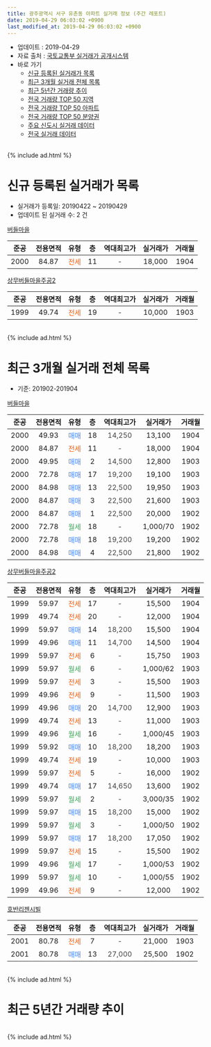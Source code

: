 ```yaml
---
title: 광주광역시 서구 유촌동 아파트 실거래 정보 (주간 레포트)
date: 2019-04-29 06:03:02 +0900
last_modified_at: 2019-04-29 06:03:02 +0900
---
```


* 업데이트 : 2019-04-29
* 자료 출처 : [국토교통부 실거래가 공개시스템](http://rt.molit.go.kr)
* 바로 가기
    * [신규 등록된 실거래가 목록](#신규-등록된-실거래가-목록)
    * [최근 3개월 실거래 전체 목록](#최근-3개월-실거래-전체-목록)
    * [최근 5년간 거래량 추이](#최근-5년간-거래량-추이)
    * [전국 거래량 TOP 50 지역](https://inasie.github.io/apt-trade-info/최근-3개월-전국에서-가장-거래가-많이-발생한-지역)
    * [전국 거래량 TOP 50 아파트](https://inasie.github.io/apt-trade-info/최근-3개월-전국에서-가장-거래가-많이-발생한-아파트)
    * [전국 거래량 TOP 50 분양권](https://inasie.github.io/apt-trade-info/최근-3개월-전국에서-가장-거래가-많이-발생한-분양권)
    * [주요 신도시 실거래 데이터](https://inasie.github.io/apt-trade-info/주요-신도시)
    * [전국 실거래 데이터](https://inasie.github.io/apt-trade-info/전국)
<br>
{% include ad.html %}
<br>

# 신규 등록된 실거래가 목록
* 실거래가 등록일: 20190422 ~ 20190429
* 업데이트 된 실거래 수: 2 건


[버들마을](https://search.naver.com/search.naver?query=%EA%B4%91%EC%A3%BC%EA%B4%91%EC%97%AD%EC%8B%9C+%EC%84%9C%EA%B5%AC+%EC%9C%A0%EC%B4%8C%EB%8F%99+%EB%B2%84%EB%93%A4%EB%A7%88%EC%9D%84)

|준공|전용면적|유형|층|역대최고가|실거래가|거래월|
|:---:|:---:|:---:|:---:|:---:|:---:|:---:|
|2000|84.87|<span style="color:#ff5a00">전세</span>|11|<span style="color:#444444">-</span>|18,000|1904|

[상무버들마을주공2](https://search.naver.com/search.naver?query=%EA%B4%91%EC%A3%BC%EA%B4%91%EC%97%AD%EC%8B%9C+%EC%84%9C%EA%B5%AC+%EC%9C%A0%EC%B4%8C%EB%8F%99+%EC%83%81%EB%AC%B4%EB%B2%84%EB%93%A4%EB%A7%88%EC%9D%84%EC%A3%BC%EA%B3%B52)

|준공|전용면적|유형|층|역대최고가|실거래가|거래월|
|:---:|:---:|:---:|:---:|:---:|:---:|:---:|
|1999|49.74|<span style="color:#ff5a00">전세</span>|19|<span style="color:#444444">-</span>|10,000|1903|


<br>
{% include ad.html %}
<br>

# 최근 3개월 실거래 전체 목록
* 기준: 201902-201904


[버들마을](https://search.naver.com/search.naver?query=%EA%B4%91%EC%A3%BC%EA%B4%91%EC%97%AD%EC%8B%9C+%EC%84%9C%EA%B5%AC+%EC%9C%A0%EC%B4%8C%EB%8F%99+%EB%B2%84%EB%93%A4%EB%A7%88%EC%9D%84)

|준공|전용면적|유형|층|역대최고가|실거래가|거래월|
|:---:|:---:|:---:|:---:|:---:|:---:|:---:|
|2000|49.93|<span style="color:#4285f3">매매</span>|18|<span style="color:#444444">14,250</span>|13,100|1904|
|2000|84.87|<span style="color:#ff5a00">전세</span>|11|<span style="color:#444444">-</span>|18,000|1904|
|2000|49.95|<span style="color:#4285f3">매매</span>|2|<span style="color:#444444">14,500</span>|12,800|1903|
|2000|72.78|<span style="color:#4285f3">매매</span>|17|<span style="color:#444444">19,200</span>|19,100|1903|
|2000|84.98|<span style="color:#4285f3">매매</span>|13|<span style="color:#444444">22,500</span>|19,950|1903|
|2000|84.87|<span style="color:#4285f3">매매</span>|3|<span style="color:#444444">22,500</span>|21,600|1903|
|2000|84.87|<span style="color:#4285f3">매매</span>|1|<span style="color:#444444">22,500</span>|20,000|1902|
|2000|72.78|<span style="color:#34a853">월세</span>|18|<span style="color:#444444">-</span>|1,000/70|1902|
|2000|72.78|<span style="color:#4285f3">매매</span>|18|<span style="color:#444444">19,200</span>|19,200|1902|
|2000|84.98|<span style="color:#4285f3">매매</span>|4|<span style="color:#444444">22,500</span>|21,800|1902|

[상무버들마을주공2](https://search.naver.com/search.naver?query=%EA%B4%91%EC%A3%BC%EA%B4%91%EC%97%AD%EC%8B%9C+%EC%84%9C%EA%B5%AC+%EC%9C%A0%EC%B4%8C%EB%8F%99+%EC%83%81%EB%AC%B4%EB%B2%84%EB%93%A4%EB%A7%88%EC%9D%84%EC%A3%BC%EA%B3%B52)

|준공|전용면적|유형|층|역대최고가|실거래가|거래월|
|:---:|:---:|:---:|:---:|:---:|:---:|:---:|
|1999|59.97|<span style="color:#ff5a00">전세</span>|17|<span style="color:#444444">-</span>|15,500|1904|
|1999|49.74|<span style="color:#ff5a00">전세</span>|20|<span style="color:#444444">-</span>|12,000|1904|
|1999|59.97|<span style="color:#4285f3">매매</span>|14|<span style="color:#444444">18,200</span>|15,500|1904|
|1999|49.96|<span style="color:#4285f3">매매</span>|11|<span style="color:#444444">14,700</span>|14,500|1904|
|1999|59.97|<span style="color:#ff5a00">전세</span>|6|<span style="color:#444444">-</span>|15,750|1903|
|1999|59.97|<span style="color:#34a853">월세</span>|6|<span style="color:#444444">-</span>|1,000/62|1903|
|1999|59.97|<span style="color:#ff5a00">전세</span>|3|<span style="color:#444444">-</span>|15,500|1903|
|1999|49.96|<span style="color:#ff5a00">전세</span>|9|<span style="color:#444444">-</span>|11,500|1903|
|1999|49.96|<span style="color:#4285f3">매매</span>|20|<span style="color:#444444">14,700</span>|12,900|1903|
|1999|49.74|<span style="color:#ff5a00">전세</span>|13|<span style="color:#444444">-</span>|11,000|1903|
|1999|49.96|<span style="color:#34a853">월세</span>|16|<span style="color:#444444">-</span>|1,000/45|1903|
|1999|59.92|<span style="color:#4285f3">매매</span>|10|<span style="color:#444444">18,200</span>|18,200|1903|
|1999|49.74|<span style="color:#ff5a00">전세</span>|19|<span style="color:#444444">-</span>|10,000|1903|
|1999|59.97|<span style="color:#ff5a00">전세</span>|5|<span style="color:#444444">-</span>|16,000|1902|
|1999|49.74|<span style="color:#4285f3">매매</span>|17|<span style="color:#444444">14,650</span>|13,600|1902|
|1999|59.97|<span style="color:#34a853">월세</span>|2|<span style="color:#444444">-</span>|3,000/35|1902|
|1999|59.97|<span style="color:#4285f3">매매</span>|15|<span style="color:#444444">18,200</span>|15,000|1902|
|1999|59.97|<span style="color:#34a853">월세</span>|3|<span style="color:#444444">-</span>|1,000/50|1902|
|1999|59.97|<span style="color:#4285f3">매매</span>|17|<span style="color:#444444">18,200</span>|17,050|1902|
|1999|59.97|<span style="color:#ff5a00">전세</span>|15|<span style="color:#444444">-</span>|15,500|1902|
|1999|49.96|<span style="color:#34a853">월세</span>|17|<span style="color:#444444">-</span>|1,000/53|1902|
|1999|59.97|<span style="color:#34a853">월세</span>|10|<span style="color:#444444">-</span>|1,000/55|1902|
|1999|49.96|<span style="color:#ff5a00">전세</span>|9|<span style="color:#444444">-</span>|12,000|1902|

[호반리젠시빌](https://search.naver.com/search.naver?query=%EA%B4%91%EC%A3%BC%EA%B4%91%EC%97%AD%EC%8B%9C+%EC%84%9C%EA%B5%AC+%EC%9C%A0%EC%B4%8C%EB%8F%99+%ED%98%B8%EB%B0%98%EB%A6%AC%EC%A0%A0%EC%8B%9C%EB%B9%8C)

|준공|전용면적|유형|층|역대최고가|실거래가|거래월|
|:---:|:---:|:---:|:---:|:---:|:---:|:---:|
|2001|80.78|<span style="color:#ff5a00">전세</span>|7|<span style="color:#444444">-</span>|21,000|1903|
|2001|80.78|<span style="color:#4285f3">매매</span>|13|<span style="color:#444444">27,000</span>|25,500|1902|


<br>
{% include ad.html %}
<br>

# 최근 5년간 거래량 추이


<div style="width:100%;">
    <canvas id="deal_progress" height="200"></canvas>
</div>

<script>
new Chart(document.getElementById("deal_progress"), {
    type: 'line',
    data: {
        labels: ['201404','201405','201406','201407','201408','201409','201410','201411','201412','201501','201502','201503','201504','201505','201506','201507','201508','201509','201510','201511','201512','201601','201602','201603','201604','201605','201606','201607','201608','201609','201610','201611','201612','201701','201702','201703','201704','201705','201706','201707','201708','201709','201710','201711','201712','201801','201802','201803','201804','201805','201806','201807','201808','201809','201810','201811','201812','201901','201902','201903','201904'],
        datasets: [{
            label: '매매',
            pointRadius: 1,
            data: [19, 10, 9, 16, 14, 20, 16, 10, 9, 25, 18, 31, 25, 10, 13, 11, 19, 20, 22, 14, 15, 9, 11, 10, 15, 12, 21, 17, 16, 19, 26, 15, 13, 10, 13, 9, 12, 22, 23, 11, 13, 19, 17, 19, 14, 15, 15, 27, 19, 18, 19, 12, 24, 34, 32, 16, 19, 14, 7, 6, 3],
            borderColor: "rgba(255, 201, 14, 1)",
            backgroundColor: "rgba(255, 201, 14, 0.5)",
            fill: false,
            lineTension: 0
        },{
            label: '전월세',
            pointRadius: 1,
            data: [9, 4, 7, 3, 7, 7, 4, 9, 7, 11, 6, 9, 3, 3, 7, 4, 11, 5, 11, 12, 9, 6, 7, 11, 6, 12, 9, 7, 9, 8, 8, 7, 5, 11, 9, 8, 9, 5, 8, 8, 9, 8, 9, 6, 2, 10, 7, 6, 8, 7, 6, 6, 13, 5, 10, 7, 13, 10, 8, 8, 3],
            borderColor: "rgba(0, 141, 185, 1)",
            backgroundColor: "rgba(0, 141, 185, 0.5)",
            fill: false,
            lineTension: 0
        }
        ]
    },
    options: {
        responsive: true,
        title: {
            display: false
        },
        tooltips: {
            mode: 'index',
            intersect: false
        },
        hover: {
            mode: 'nearest',
            intersect: true
        },
        scales: {
            xAxes: [{
                display: true,
                scaleLabel: {
                    display: true,
                    labelString: '년/월'
                }
            }],
            yAxes: [{
                display: true,
                ticks: {
                    suggestedMin: 0,
                },
                scaleLabel: {
                    display: true,
                    labelString: '실거래 수'
                }
            }]
        }
    }
});

</script>


<br>
{% include ad.html %}
<br>

